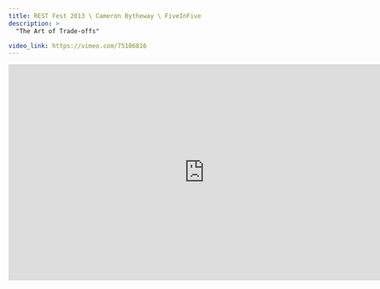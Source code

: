```yaml
---
title: REST Fest 2013 \ Cameron Bytheway \ FiveInFive
description: >
  "The Art of Trade-offs"

video_link: https://vimeo.com/75106816
---
```

<iframe src="https://player.vimeo.com/video/75106816?title=0&byline=0&portrait=0&badge=0&autopause=0&player_id=0" width="772" height="426" frameborder="0" title="REST Fest 2013 \ Cameron Bytheway \ FiveInFive" webkitallowfullscreen mozallowfullscreen allowfullscreen></iframe>
